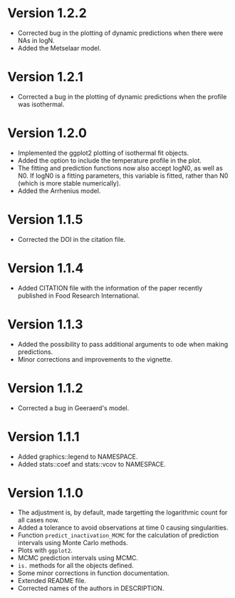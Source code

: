 
# Version 1.2.2

* Corrected bug in the plotting of dynamic predictions when there were NAs in logN.
* Added the Metselaar model.

# Version 1.2.1

* Corrected a bug in the plotting of dynamic predictions when the
profile was isothermal.

# Version 1.2.0

* Implemented the ggplot2 plotting of isothermal fit objects.
* Added the option to include the temperature profile in the
plot.
* The fitting and prediction functions now also accept logN0, as well
as N0. If logN0 is a fitting parameters, this variable is fitted, rather
than N0 (which is more stable numerically).
* Added the Arrhenius model.

# Version 1.1.5

* Corrected the DOI in the citation file.

# Version 1.1.4

* Added CITATION file with the information of the paper recently published in Food Research International.

# Version 1.1.3

* Added the possibility to pass additional arguments to ode when making predictions.
* Minor corrections and improvements to the vignette.

# Version 1.1.2

* Corrected a bug in Geeraerd's model.

# Version 1.1.1

* Added graphics::legend to NAMESPACE.
* Added stats::coef and stats::vcov to NAMESPACE.

# Version 1.1.0

* The adjustment is, by default, made targetting the logarithmic count for all cases now.
* Added a tolerance to avoid observations at time 0 causing singularities.
* Function `predict_inactivation_MCMC` for the calculation of prediction
intervals using Monte Carlo methods.
* Plots with `ggplot2`.
* MCMC prediction intervals using MCMC.
* `is.` methods for all the objects defined.
* Some minor corrections in function documentation.
* Extended README file.
* Corrected names of the authors in DESCRIPTION.
